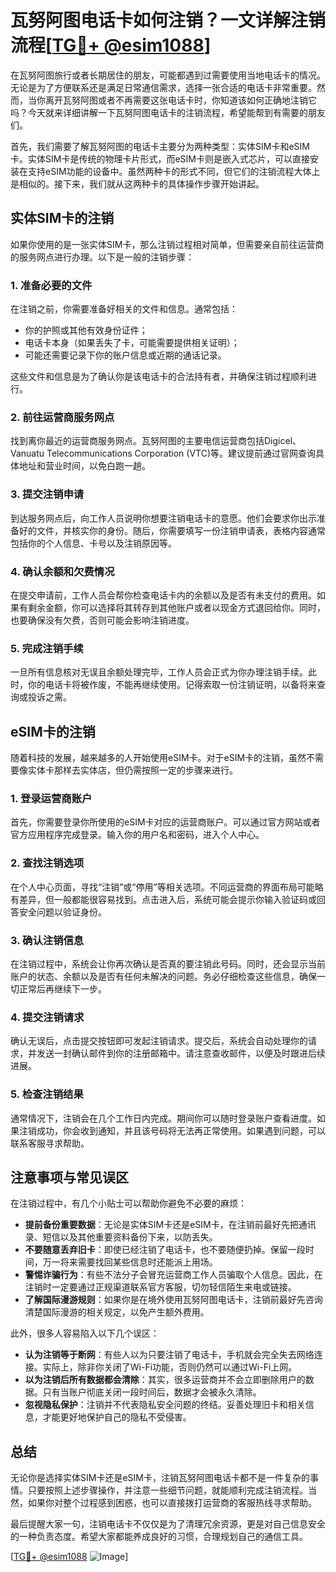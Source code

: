 # 瓦努阿图电话卡如何注销？一文详解注销流程[[TG💪+ @esim1088](https://t.me/s/esim1088)]

在瓦努阿图旅行或者长期居住的朋友，可能都遇到过需要使用当地电话卡的情况。无论是为了方便联系还是满足日常通信需求，选择一张合适的电话卡非常重要。然而，当你离开瓦努阿图或者不再需要这张电话卡时，你知道该如何正确地注销它吗？今天就来详细讲解一下瓦努阿图电话卡的注销流程，希望能帮到有需要的朋友们。

首先，我们需要了解瓦努阿图的电话卡主要分为两种类型：实体SIM卡和eSIM卡。实体SIM卡是传统的物理卡片形式，而eSIM卡则是嵌入式芯片，可以直接安装在支持eSIM功能的设备中。虽然两种卡的形式不同，但它们的注销流程大体上是相似的。接下来，我们就从这两种卡的具体操作步骤开始讲起。

## 实体SIM卡的注销

如果你使用的是一张实体SIM卡，那么注销过程相对简单，但需要亲自前往运营商的服务网点进行办理。以下是一般的注销步骤：

### 1. 准备必要的文件

在注销之前，你需要准备好相关的文件和信息。通常包括：
- 你的护照或其他有效身份证件；
- 电话卡本身（如果丢失了卡，可能需要提供相关证明）；
- 可能还需要记录下你的账户信息或近期的通话记录。

这些文件和信息是为了确认你是该电话卡的合法持有者，并确保注销过程顺利进行。

### 2. 前往运营商服务网点

找到离你最近的运营商服务网点。瓦努阿图的主要电信运营商包括Digicel、Vanuatu Telecommunications Corporation (VTC)等。建议提前通过官网查询具体地址和营业时间，以免白跑一趟。

### 3. 提交注销申请

到达服务网点后，向工作人员说明你想要注销电话卡的意愿。他们会要求你出示准备好的文件，并核实你的身份。随后，你需要填写一份注销申请表，表格内容通常包括你的个人信息、卡号以及注销原因等。

### 4. 确认余额和欠费情况

在提交申请前，工作人员会帮你检查电话卡内的余额以及是否有未支付的费用。如果有剩余金额，你可以选择将其转存到其他账户或者以现金方式退回给你。同时，也要确保没有欠费，否则可能会影响注销进度。

### 5. 完成注销手续

一旦所有信息核对无误且余额处理完毕，工作人员会正式为你办理注销手续。此时，你的电话卡将被作废，不能再继续使用。记得索取一份注销证明，以备将来查询或投诉之需。

## eSIM卡的注销

随着科技的发展，越来越多的人开始使用eSIM卡。对于eSIM卡的注销，虽然不需要像实体卡那样去实体店，但仍需按照一定的步骤来进行。

### 1. 登录运营商账户

首先，你需要登录你所使用的eSIM卡对应的运营商账户。可以通过官方网站或者官方应用程序完成登录。输入你的用户名和密码，进入个人中心。

### 2. 查找注销选项

在个人中心页面，寻找“注销”或“停用”等相关选项。不同运营商的界面布局可能略有差异，但一般都能很容易找到。点击进入后，系统可能会提示你输入验证码或回答安全问题以验证身份。

### 3. 确认注销信息

在注销过程中，系统会让你再次确认是否真的要注销此号码。同时，还会显示当前账户的状态、余额以及是否有任何未解决的问题。务必仔细检查这些信息，确保一切正常后再继续下一步。

### 4. 提交注销请求

确认无误后，点击提交按钮即可发起注销请求。提交后，系统会自动处理你的请求，并发送一封确认邮件到你的注册邮箱中。请注意查收邮件，以便及时跟进后续进展。

### 5. 检查注销结果

通常情况下，注销会在几个工作日内完成。期间你可以随时登录账户查看进度。如果注销成功，你会收到通知，并且该号码将无法再正常使用。如果遇到问题，可以联系客服寻求帮助。

## 注意事项与常见误区

在注销过程中，有几个小贴士可以帮助你避免不必要的麻烦：

- **提前备份重要数据**：无论是实体SIM卡还是eSIM卡，在注销前最好先把通讯录、短信以及其他重要资料备份下来，以防丢失。
- **不要随意丢弃旧卡**：即使已经注销了电话卡，也不要随便扔掉。保留一段时间，万一将来需要找回某些信息时还能派上用场。
- **警惕诈骗行为**：有些不法分子会冒充运营商工作人员骗取个人信息。因此，在注销时一定要通过正规渠道联系官方客服，切勿轻信陌生来电或链接。
- **了解国际漫游规则**：如果你是在境外使用瓦努阿图电话卡，注销前最好先咨询清楚国际漫游的相关规定，以免产生额外费用。

此外，很多人容易陷入以下几个误区：
- **认为注销等于断网**：有些人以为只要注销了电话卡，手机就会完全失去网络连接。实际上，除非你关闭了Wi-Fi功能，否则仍然可以通过Wi-Fi上网。
- **以为注销后所有数据都会清除**：其实，很多运营商并不会立即删除用户的数据。只有当账户彻底关闭一段时间后，数据才会被永久清除。
- **忽视隐私保护**：注销并不代表隐私安全问题的终结。妥善处理旧卡和相关信息，才能更好地保护自己的隐私不受侵害。

## 总结

无论你是选择实体SIM卡还是eSIM卡，注销瓦努阿图电话卡都不是一件复杂的事情。只要按照上述步骤操作，并注意一些细节问题，就能顺利完成注销流程。当然，如果你对整个过程感到困惑，也可以直接拨打运营商的客服热线寻求帮助。

最后提醒大家一句，注销电话卡不仅仅是为了清理冗余资源，更是对自己信息安全的一种负责态度。希望大家都能养成良好的习惯，合理规划自己的通信工具。

[[TG💪+ @esim1088](https://t.me/s/esim1088) ![Image](https://i.postimg.cc/4NQfJmqS/Snipaste-2025-05-13-00-14-12.png)]